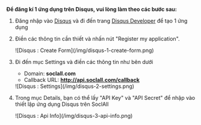 __Để đăng kí 1 ứng dụng trên Disqus, vui lòng làm theo các bước sau:__

1. Đăng nhập vào [Disqus](http://disqus.com/) và đi đến trang [Disqus Developer](https://disqus.com/api/applications/register/) để tạo 1 ứng dụng
2. Điền các thông tin cần thiết và nhấn nút "Register my application".
    <div class="soclall-br"></div>
    ![Disqus : Create Form](/img/disqus-1-create-form.png)
    <div class="soclall-br"></div>
3. Đi đến mục Settings và điền các thông tin như bên dưới
    * Domain: __soclall.com__
    * Callback URL: __http://api.soclall.com/callback__
    
    <div class="soclall-br"></div>
    ![Disqus : Settings](/img/disqus-2-settings.png)
    <div class="soclall-br"></div>
    
4. Trong mục Details, bạn có thể lấy "API Key" và "API Secret" để nhập vào thiết lập ứng dụng Disqus trên SoclAll
    <div class="soclall-br"></div>
    ![Disqus : Api Info](/img/disqus-3-api-info.png)
    <div class="soclall-br"></div>